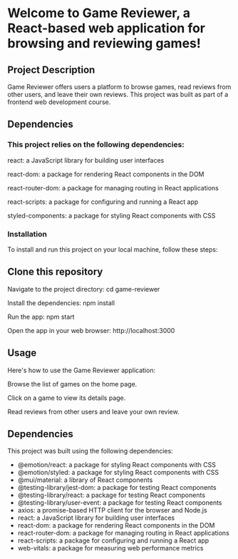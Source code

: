 # Welcome to Game Reviewer, a React-based web application for browsing and reviewing games!

## Project Description

Game Reviewer offers users a platform to browse games, read reviews from other users, and leave their own reviews. This project was built as part of a frontend web development course.

## Dependencies

### This project relies on the following dependencies:

react: a JavaScript library for building user interfaces

react-dom: a package for rendering React components in the DOM

react-router-dom: a package for managing routing in React applications

react-scripts: a package for configuring and running a React app

styled-components: a package for styling React components with CSS

### Installation

To install and run this project on your local machine, follow these steps:

## Clone this repository
Navigate to the project directory: cd game-reviewer

Install the dependencies: npm install

Run the app: npm start

Open the app in your web browser: http://localhost:3000

## Usage
Here's how to use the Game Reviewer application:

Browse the list of games on the home page.

Click on a game to view its details page.

Read reviews from other users and leave your own review.

## Dependencies

This project was built using the following dependencies:

- @emotion/react: a package for styling React components with CSS
- @emotion/styled: a package for styling React components with CSS
- @mui/material: a library of React components
- @testing-library/jest-dom: a package for testing React components
- @testing-library/react: a package for testing React components
- @testing-library/user-event: a package for testing React components
- axios: a promise-based HTTP client for the browser and Node.js
- react: a JavaScript library for building user interfaces
- react-dom: a package for rendering React components in the DOM
- react-router-dom: a package for managing routing in React applications
- react-scripts: a package for configuring and running a React app
- web-vitals: a package for measuring web performance metrics
